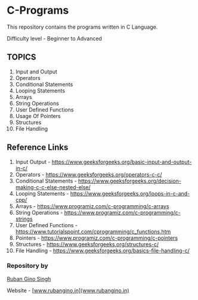 # C-Programs

This repository contains the programs written in C Language. 

Difficulty level - Beginner to Advanced

## TOPICS
1) Input and Output
2) Operators
3) Conditional Statements 
4) Looping Statements
5) Arrays
6) String Operations
7) User Defined Functions
8) Usage Of Pointers
9) Structures
10) File Handling


## Reference Links

1) Input Output - https://www.geeksforgeeks.org/basic-input-and-output-in-c/
2) Operators - https://www.geeksforgeeks.org/operators-c-c/
3) Conditional Statements - https://www.geeksforgeeks.org/decision-making-c-c-else-nested-else/
4) Looping Statements - https://www.geeksforgeeks.org/loops-in-c-and-cpp/
5) Arrays - https://www.programiz.com/c-programming/c-arrays
6) String Operations - https://www.programiz.com/c-programming/c-strings
7) User Defined Functions - https://www.tutorialspoint.com/cprogramming/c_functions.htm
8) Pointers - https://www.programiz.com/c-programming/c-pointers
9) Structures - https://www.geeksforgeeks.org/structures-c/
10) File Handling - https://www.geeksforgeeks.org/basics-file-handling-c/

### Repository by

[Ruban Gino Singh](https://www.linkedin.com/in/ruban-gino-singh/)

Website - [www.rubangino.in](www.rubangino.in)


